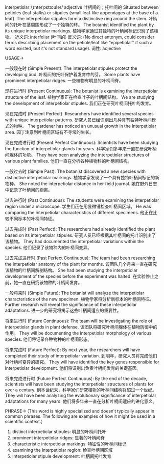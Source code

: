 interpetiolar:/ˌɪntərˈpɛtɪoʊlər/
adjective
叶柄间的；托叶间的
Situated between petioles (leaf stalks) or stipules (small leaf-like appendages at the base of a leaf).
The interpetiolar stipules form a distinctive ring around the stem. 叶柄间的托叶在茎周围形成了一个独特的环。
The botanist identified the plant by its unique interpetiolar markings.  植物学家通过其独特的叶柄间标记识别了该植物。
近义词: interfoliar (叶间的)
反义词:  (No direct antonym, could consider terms describing placement *on* the petiole/leaf like "epipetiolar" if such a word existed, but it's not standard usage).
词性: adjective


USAGE->

一般现在时 (Simple Present):
The interpetiolar stipules protect the developing bud. 叶柄间的托叶保护着发育中的芽。
Some plants have prominent interpetiolar ridges. 一些植物有明显的叶柄间脊。

现在进行时 (Present Continuous):
The botanist is examining the interpetiolar structure of the leaf. 植物学家正在检查叶子的叶柄间结构。
We are studying the development of interpetiolar stipules. 我们正在研究叶柄间托叶的发育。

现在完成时 (Present Perfect):
Researchers have identified several species with unique interpetiolar patterns. 研究人员已经识别出几种具有独特叶柄间模式的物种。
The gardener has noticed an unusual growth in the interpetiolar area. 园丁注意到叶柄间区域有不寻常的生长。

现在完成进行时 (Present Perfect Continuous):
Scientists have been studying the function of interpetiolar glands for years. 科学家们多年来一直在研究叶柄间腺体的功能。
They have been analyzing the interpetiolar structures of various plant families.  他们一直在分析各种植物科的叶柄间结构。

一般过去时 (Simple Past):
The botanist discovered a new species with distinctive interpetiolar markings. 植物学家发现了一个具有独特叶柄间标记的新物种。
She noted the interpetiolar distance in her field journal. 她在野外日志中记录了叶柄间的距离。

过去进行时 (Past Continuous):
The students were examining the interpetiolar region under a microscope. 学生们正在用显微镜检查叶柄间区域。
He was comparing the interpetiolar characteristics of different specimens. 他正在比较不同标本的叶柄间特征。

过去完成时 (Past Perfect):
The researchers had already identified the plant based on its interpetiolar stipules. 研究人员已经根据其叶柄间的托叶识别出了该植物。
They had documented the interpetiolar variations within the species. 他们记录了该物种内的叶柄间变异。

过去完成进行时 (Past Perfect Continuous):
The team had been researching the interpetiolar anatomy of the plant for months. 该团队几个月来一直在研究该植物的叶柄间解剖结构。
She had been studying the interpetiolar development of the species before the experiment was halted. 在实验停止之前，她一直在研究该物种的叶柄间发育。

一般将来时 (Simple Future):
The botanist will analyze the interpetiolar characteristics of the new specimen. 植物学家将分析新标本的叶柄间特征。
Further research will reveal the significance of these interpetiolar adaptations.  进一步的研究将揭示这些叶柄间适应的重要性。

将来进行时 (Future Continuous):
The team will be investigating the role of interpetiolar glands in plant defense. 该团队将研究叶柄间腺体在植物防御中的作用。
They will be documenting the interpetiolar morphology of various species. 他们将记录各种物种的叶柄间形态。


将来完成时 (Future Perfect):
By next year, the researchers will have completed their study of interpetiolar variation. 到明年，研究人员将完成他们对叶柄间变异的研究。
They will have identified the key genes responsible for interpetiolar development. 他们将识别出负责叶柄间发育的关键基因。

将来完成进行时 (Future Perfect Continuous):
By the end of the decade, scientists will have been studying the interpetiolar structures of plants for over a century. 到本世纪末，科学家们研究植物的叶柄间结构将超过一个世纪。
They will have been analyzing the evolutionary significance of interpetiolar adaptations for many years. 他们将多年来一直在分析叶柄间适应的进化意义。


PHRASE->
(This word is highly specialized and doesn't typically appear in common phrases.  The following are examples of how it might be used in a scientific context.)

1. distinct interpetiolar stipules:  明显的叶柄间托叶
2. prominent interpetiolar ridges:  显著的叶柄间脊
3. characteristic interpetiolar markings: 特征性的叶柄间标记
4. examining the interpetiolar region:  检查叶柄间区域
5. interpetiolar stipule development: 叶柄间托叶发育
